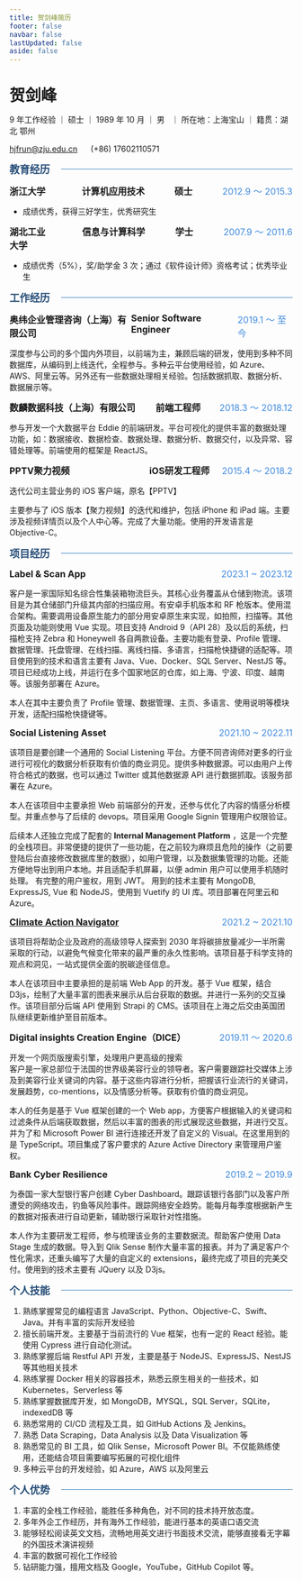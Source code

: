 ```yaml
---
title: 贺剑峰简历
footer: false
navbar: false
lastUpdated: false
aside: false
---
```


<div class="genius-name">贺剑峰</div>

9 年工作经验 ｜ 硕士 ｜ 1989 年 10 月 ｜ 男   ｜ 所在地：上海宝山 ｜ 籍贯：湖北 鄂州

<hjfrun@zju.edu.cn>      (+86) 17602110571

<span class="h3color">教育经历</span>

<div class="academic-record">
  <div style="width: 15%">浙江大学</div>
  <div>计算机应用技术</div>
  <div>硕士</div>
  <div class="time-span">2012.9 ～ 2015.3</div>
</div>

- 成绩优秀，获得三好学生，优秀研究生

<div class="academic-record">
  <div style="width: 15%;">湖北工业大学</div>
  <div>信息与计算科学</div>
  <div>学士</div>
  <div class="time-span">2007.9 ～ 2011.6</div>
</div>

- 成绩优秀（5%），奖/助学金 3 次；通过《软件设计师》资格考试；优秀毕业生

<span class="h3color">工作经历</span>

<div class="job-record">
  <div class="job-company">奥纬企业管理咨询（上海）有限公司</div>
  <div class="job-title">Senior Software Engineer</div>
  <div class="time-span job-time-span">2019.1 ～ 至今</div>
</div>

深度参与公司的多个国内外项目，以前端为主，兼顾后端的研发，使用到多种不同数据库，从编码到上线迭代，全程参与。多种云平台使用经验，如 Azure、AWS、阿里云等。另外还有一些数据处理相关经验。包括数据抓取、数据分析、数据展示等。

<div class="job-record">
  <div class="job-company">数麟数据科技（上海）有限公司</div>
  <div class="job-title">前端工程师</div>
  <div class="time-span job-time-span">2018.3 ～ 2018.12</div>
</div>

参与开发一个大数据平台 Eddie 的前端研发。平台可视化的提供丰富的数据处理功能，如：数据接收、数据检查、数据处理、数据分析、数据交付，以及异常、容错处理等。前端使用的框架是 ReactJS。

<div class="job-record">
  <div class="job-company">PPTV聚力视频</div>
  <div class="job-title">iOS研发工程师</div>
  <div class="time-span job-time-span">2015.4 ～ 2018.2</div>
</div>

迭代公司主营业务的 iOS 客户端，原名【PPTV】

主要参与了 iOS 版本【聚力视频】的迭代和维护，包括 iPhone 和 iPad 端。主要涉及视频详情页以及个人中心等。完成了大量功能。使用的开发语言是 Objective-C。

<span class="h3color">项目经历</span>

<div class="project-record">
  <div>Label & Scan App</div>
  <div class="time-span">2023.1 ~ 2023.12</div>
</div>

客户是一家国际知名综合性集装箱物流巨头。其核心业务覆盖从仓储到物流。该项目是为其仓储部门升级其内部的扫描应用。有安卓手机版本和 RF 枪版本。使用混合架构。需要调用设备原生能力的部分用安卓原生来实现，如拍照，扫描等。其他页面及功能则使用 Vue 实现。项目支持 Android 9（API 28）及以后的系统，扫描枪支持 Zebra 和 Honeywell 各自两款设备。主要功能有登录、Profile 管理、数据管理、托盘管理、在线扫描、离线扫描、多语言，扫描枪快捷键的适配等。项目使用到的技术和语言主要有 Java、Vue、Docker、SQL Server、NestJS 等。项目已经成功上线，并运行在多个国家地区的仓库，如上海、宁波、印度、越南等。该服务部署在 Azure。

本人在其中主要负责了 Profile 管理、数据管理、主页、多语言、使用说明等模块开发，适配扫描枪快捷键等。

<div class="project-record">
  <div>Social Listening Asset</div>
  <div class="time-span">2021.10 ~ 2022.11</div>
</div>

该项目是要创建一个通用的 Social Listening 平台。方便不同咨询师对更多的行业进行可视化的数据分析获取有价值的商业洞见。提供多种数据源。可以由用户上传符合格式的数据，也可以通过 Twitter 或其他数据源 API 进行数据抓取。该服务部署在 Azure。

本人在该项目中主要承担 Web 前端部分的开发，还参与优化了内容的情感分析模型。并重点参与了后续的 devops。项目采用 Google Signin 管理用户权限验证。

后续本人还独立完成了配套的 **Internal Management Platform** ，这是一个完整的全栈项目。非常便捷的提供了一些功能，在之前较为麻烦且危险的操作（之前要登陆后台直接修改数据库里的数据），如用户管理，以及数据集管理的功能。还能方便地导出到用户本地。并且适配手机屏幕，以便 admin 用户可以使用手机随时处理。
有完整的用户鉴权，用到 JWT。
用到的技术主要有 MongoDB, ExpressJS, Vue 和 NodeJS，使用到 Vuetify 的 UI 库。项目部署在阿里云和 Azure。

<div class="project-record">
  <div><a href="https://climateactionnavigator.oliverwymanforum.com">Climate Action Navigator</a></div>
  <div class="time-span">2021.2 ~ 2021.10</div>
</div>

该项目将帮助企业及政府的高级领导人探索到 2030 年将碳排放量减少一半所需采取的行动，以避免气候变化带来的最严重的永久性影响。该项目基于科学支持的观点和洞见，一站式提供全面的脱碳途径信息。

本人在该项目中主要承担的是前端 Web App 的开发。基于 Vue 框架，结合 D3js，绘制了大量丰富的图表来展示从后台获取的数据。并进行一系列的交互操作。该项目部分后端 API 使用到 Strapi 的 CMS。该项目在上海之后交由英国团队继续更新维护至目前版本。

<div class="project-record">
  <div>Digital insights Creation Engine（DICE）</div>
  <div class="time-span">2019.11 ～ 2020.6</div>
</div>

开发一个网页版搜索引擎，处理用户更高级的搜索  
客户是一家总部位于法国的世界级美容行业的领导者。客户需要跟踪社交媒体上涉及到美容行业关键词的内容。基于这些内容进行分析，把握该行业流行的关键词，发展趋势，co-mentions，以及情感分析等。获取有价值的商业洞见。

本人的任务是基于 Vue 框架创建的一个 Web app，方便客户根据输入的关键词和过滤条件从后端获取数据，然后以丰富的图表的形式展现这些数据，并进行交互。并为了和 Microsoft Power BI 进行连接还开发了自定义的 Visual。在这里用到的是 TypeScript。项目集成了客户要求的 Azure Active Directory 来管理用户鉴权。

<div class="project-record">
  <div>Bank Cyber Resilience</div>
  <div class="time-span">2019.2 ~ 2019.9</div>
</div>

为泰国一家大型银行客户创建 Cyber Dashboard。跟踪该银行各部门以及客户所遭受的网络攻击，钓鱼等风险事件。跟踪网络安全趋势。能每月每季度根据新产生的数据对报表进行自动更新，辅助银行采取针对性措施。

本人作为主要研发工程师，参与梳理该业务的主要数据流。帮助客户使用 Data Stage 生成的数据。导入到 Qlik Sense 制作大量丰富的报表。并为了满足客户个性化需求，还重头编写了大量的自定义的 extensions，最终完成了项目的完美交付。使用到的技术主要有 JQuery 以及 D3js。

<span class="h3color">个人技能</span>

1. 熟练掌握常见的编程语言 JavaScript、Python、Objective-C、Swift、Java。并有丰富的实际开发经验
2. 擅长前端开发。主要基于当前流行的 Vue 框架，也有一定的 React 经验。能使用 Cypress 进行自动化测试。
3. 熟练掌握后端 Restful API 开发，主要是基于 NodeJS、ExpressJS、NestJS 等其他相关技术
4. 熟练掌握 Docker 相关的容器技术，熟悉云原生相关的一些技术，如 Kubernetes，Serverless 等
5. 熟练掌握数据库开发，如 MongoDB，MYSQL，SQL Server，SQLite，indexedDB 等
6. 熟悉常用的 CI/CD 流程及工具，如 GitHub Actions 及 Jenkins。
7. 熟悉 Data Scraping，Data Analysis 以及 Data Visualization 等
8. 熟悉常见的 BI 工具，如 Qlik Sense，Microsoft Power BI。不仅能熟练使用，还能结合项目需要编写拓展的可视化组件
9. 多种云平台的开发经验，如 Azure，AWS 以及阿里云

<span class="h3color">个人优势</span>

1. 丰富的全栈工作经验，能胜任多种角色，对不同的技术持开放态度。
2. 多年外企工作经历，并有海外工作经验，能进行基本的英语口语交流
3. 能够轻松阅读英文文档，流畅地用英文进行书面技术交流，能够直接看无字幕的外国技术演讲视频
4. 丰富的数据可视化工作经验
5. 钻研能力强，擅用文档及 Google，YouTube，GitHub Copilot 等。

<style>
  .genius-name {
    font-size: 28px;
    font-weight: 600;
    padding-top: 20px;
  }

  .job-record {
    font-size: 16px;
    font-weight: bold;
    display: flex;
    justify-content: space-between;
  }

  .job-company {
    width: 45%;
  }

  .academic-record {
    display: flex;
    justify-content: space-between;
    font-size: 16px;
    font-weight: bold;
  }

  .h3color {
    color: #274e78;
    font-size: 18px;
    font-weight: bold;
    display: flex;
    align-items: center;
    width: 100%;
    gap: 10px;
  }

  .h3color::after {
    content: "";
    flex-grow: 1;
    border-bottom: 1px solid #4086c0;
    margin-left: 10px;
  }

  .project-record {
    display: flex;
    justify-content: space-between;
    font-size: 16px;
    font-weight: bold;
  }

  .time-span {
    color: #418bde;
    font-weight: normal;
  }
</style>
